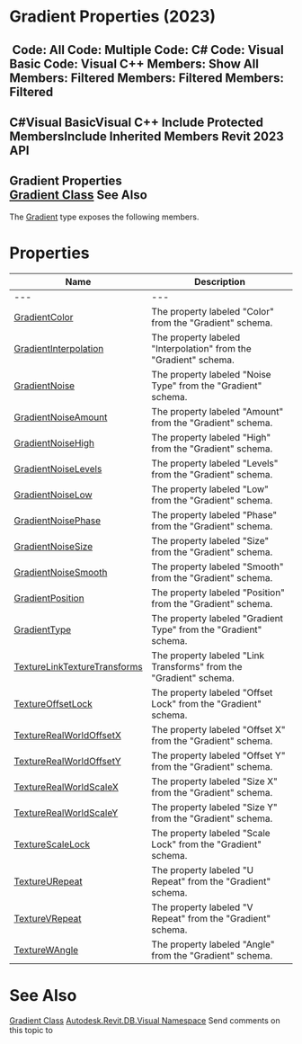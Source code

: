 # Gradient Properties (2023)

﻿
 Code: All Code: Multiple Code: C# Code: Visual Basic Code: Visual C++  Members: Show All Members: Filtered Members: Filtered Members: Filtered   
---  
C#Visual BasicVisual C++
Include Protected MembersInclude Inherited Members
Revit 2023 API  
---  
Gradient Properties  
[Gradient Class](2b517b49-c915-74a9-bb6f-2a233d6706be.md "Gradient Class") See Also  
---  
The [Gradient](2b517b49-c915-74a9-bb6f-2a233d6706be.md "Gradient Class") type exposes the following members.
# Properties
| Name | Description |
| --- | --- |
| --- | --- | --- |
| [GradientColor](4a0c7b37-28c3-3b63-d79a-e16914805614.md "GradientColor Property") | The property labeled "Color" from the "Gradient" schema. |
| [GradientInterpolation](ddc59dac-e0ac-6455-34ee-049280929d1b.md "GradientInterpolation Property") | The property labeled "Interpolation" from the "Gradient" schema. |
| [GradientNoise](5fbd032e-8662-00aa-5324-7f5551c24417.md "GradientNoise Property") | The property labeled "Noise Type" from the "Gradient" schema. |
| [GradientNoiseAmount](7a1fa31f-efe2-7e51-20df-8e4390a78d1e.md "GradientNoiseAmount Property") | The property labeled "Amount" from the "Gradient" schema. |
| [GradientNoiseHigh](fdef8270-0f35-9bd3-1c7c-22bfeafca94e.md "GradientNoiseHigh Property") | The property labeled "High" from the "Gradient" schema. |
| [GradientNoiseLevels](6607d9d6-d534-4f52-5d03-3cd9cfced73f.md "GradientNoiseLevels Property") | The property labeled "Levels" from the "Gradient" schema. |
| [GradientNoiseLow](74f7386b-347f-2ac6-f236-cd079a64c0e4.md "GradientNoiseLow Property") | The property labeled "Low" from the "Gradient" schema. |
| [GradientNoisePhase](14e80223-2d6a-90c6-e8be-dedcf58a94d6.md "GradientNoisePhase Property") | The property labeled "Phase" from the "Gradient" schema. |
| [GradientNoiseSize](0083cc42-0897-f28e-1ded-49863ab428a1.md "GradientNoiseSize Property") | The property labeled "Size" from the "Gradient" schema. |
| [GradientNoiseSmooth](a230607e-0a7e-ea0b-9c5b-9ef97c6a22e2.md "GradientNoiseSmooth Property") | The property labeled "Smooth" from the "Gradient" schema. |
| [GradientPosition](1cfa3b53-bad9-c329-4d16-9f93b4536710.md "GradientPosition Property") | The property labeled "Position" from the "Gradient" schema. |
| [GradientType](cc647334-e225-cd19-0656-c1b1c8957e07.md "GradientType Property") | The property labeled "Gradient Type" from the "Gradient" schema. |
| [TextureLinkTextureTransforms](c5634cbe-d6cf-1e2d-576f-0d8482e0fdfe.md "TextureLinkTextureTransforms Property") | The property labeled "Link Transforms" from the "Gradient" schema. |
| [TextureOffsetLock](551c8ecb-095f-0264-540d-16224b5060af.md "TextureOffsetLock Property") | The property labeled "Offset Lock" from the "Gradient" schema. |
| [TextureRealWorldOffsetX](3c573ec2-8a88-d20a-a445-b218d44e15a2.md "TextureRealWorldOffsetX Property") | The property labeled "Offset X" from the "Gradient" schema. |
| [TextureRealWorldOffsetY](7b5ea201-9c3a-ba84-c9ea-4b48f1fa43c8.md "TextureRealWorldOffsetY Property") | The property labeled "Offset Y" from the "Gradient" schema. |
| [TextureRealWorldScaleX](288b0c3f-34fa-463e-5432-bb4f092d9ed9.md "TextureRealWorldScaleX Property") | The property labeled "Size X" from the "Gradient" schema. |
| [TextureRealWorldScaleY](1ede62d9-b039-68b1-63cb-94fcfb7d7728.md "TextureRealWorldScaleY Property") | The property labeled "Size Y" from the "Gradient" schema. |
| [TextureScaleLock](4a51007f-ddf5-a830-17f1-9a8abcddf0d0.md "TextureScaleLock Property") | The property labeled "Scale Lock" from the "Gradient" schema. |
| [TextureURepeat](54b031ce-2820-8c8e-ae5d-476df996880d.md "TextureURepeat Property") | The property labeled "U Repeat" from the "Gradient" schema. |
| [TextureVRepeat](073a73a6-c221-8150-6a40-dba8677d1b79.md "TextureVRepeat Property") | The property labeled "V Repeat" from the "Gradient" schema. |
| [TextureWAngle](10ccc711-0858-a86d-d39f-1ee1f903410c.md "TextureWAngle Property") | The property labeled "Angle" from the "Gradient" schema. |

# See Also
[Gradient Class](2b517b49-c915-74a9-bb6f-2a233d6706be.md "Gradient Class")
[Autodesk.Revit.DB.Visual Namespace](f5a10581-6ac2-be19-0e32-f87d05bc8b83.md "Autodesk.Revit.DB.Visual Namespace")
Send comments on this topic to 